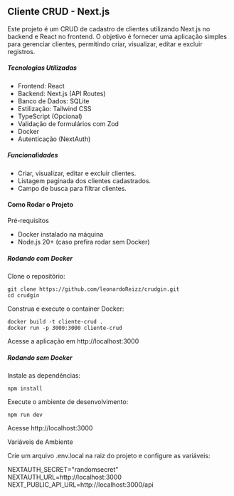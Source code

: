 ## Cliente CRUD - Next.js

Este projeto é um CRUD de cadastro de clientes utilizando Next.js no backend e React no frontend. O objetivo é fornecer uma aplicação simples para gerenciar clientes, permitindo criar, visualizar, editar e excluir registros.

##### Tecnologias Utilizadas

- Frontend: React
- Backend: Next.js (API Routes)
- Banco de Dados: SQLite
- Estilização: Tailwind CSS
- TypeScript (Opcional)
- Validação de formulários com Zod
- Docker
- Autenticação (NextAuth)

##### Funcionalidades

- Criar, visualizar, editar e excluir clientes.
- Listagem paginada dos clientes cadastrados.
- Campo de busca para filtrar clientes.

#### Como Rodar o Projeto
Pré-requisitos
- Docker instalado na máquina
- Node.js 20+ (caso prefira rodar sem Docker)

##### Rodando com Docker
Clone o repositório:
````
git clone https://github.com/leonardoReizz/crudgin.git
cd crudgin
````

Construa e execute o container Docker:
````
docker build -t cliente-crud .
docker run -p 3000:3000 cliente-crud
````
Acesse a aplicação em http://localhost:3000


##### Rodando sem Docker

Instale as dependências:
````
npm install
````
Execute o ambiente de desenvolvimento:
````
npm run dev
````
Acesse http://localhost:3000


Variáveis de Ambiente

Crie um arquivo .env.local na raiz do projeto e configure as variáveis:

NEXTAUTH_SECRET="randomsecret"
NEXTAUTH_URL=http://localhost:3000
NEXT_PUBLIC_API_URL=http://localhost:3000/api


